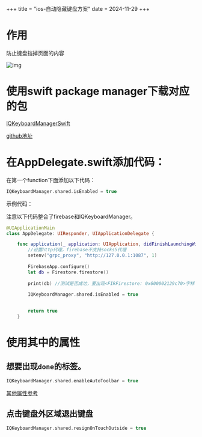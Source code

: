 +++
title = "ios-自动隐藏键盘方案"
date = 2024-11-29
+++

# 作用

防止键盘挡掉页面的内容

![img](https://linxz-aliyun.oss-cn-shenzhen.aliyuncs.com/images/202411291007996.png)

# 使用swift package manager下载对应的包

[IQKeyboardManagerSwift](https://cocoapods.org/pods/IQKeyboardManagerSwift)

[github地址](https://github.com/hackiftekhar/IQKeyboardManager)

# 在AppDelegate.swift添加代码：

在第一个function下面添加以下代码：

```swift
IQKeyboardManager.shared.isEnabled = true
```

示例代码：

注意以下代码整合了firebase和IQKeyboardManager。

```swift
@UIApplicationMain
class AppDelegate: UIResponder, UIApplicationDelegate {

    func application(_ application: UIApplication, didFinishLaunchingWithOptions launchOptions: [UIApplication.LaunchOptionsKey: Any]?) -> Bool {
        //设置http代理，firebase不支持socks5代理
        setenv("grpc_proxy", "http://127.0.0.1:1087", 1)
        
        FirebaseApp.configure()
        let db = Firestore.firestore()
        
        print(db) //测试是否成功，要出现<FIRFirestore: 0x600002129c70>字样
        
        IQKeyboardManager.shared.isEnabled = true

        
        return true
    }
```

# 使用其中的属性

## 想要出现`done`的标签。

```swift
IQKeyboardManager.shared.enableAutoToolbar = true
```

[其他属性参考](https://github.com/hackiftekhar/IQKeyboardManager/wiki/Properties-&-Functions)

## 点击键盘外区域退出键盘

```swift
IQKeyboardManager.shared.resignOnTouchOutside = true
```


